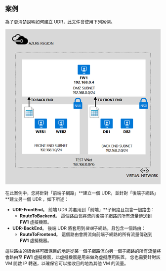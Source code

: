 ## 案例

為了更清楚說明如何建立 UDR，此文件會使用下列案例。

![影像說明](./media/virtual-network-create-udr-scenario-include/figure1.png)

在此案例中，您將針對「前端子網路」**建立一個 UDR，並針對「後端子網路」**建立另一個 UDR ，如下所述：

- **UDR-FrontEnd**。 前端 UDR 將套用到「前端」**子網路且包含一個路由：
    - **RouteToBackend**。 這個路由會將流向後端子網路的所有流量傳送到 **FW1** 虛擬機器。
- **UDR-BackEnd**。 後端 UDR 將套用到*後端*子網路，且包含一個路由：
    - **RouteToFrontend**。 這個路由會將流向前端子網路的所有流量傳送到 **FW1** 虛擬機器。

這些路由的組合將可確保目的地是從某一個子網路流向另一個子網路的所有流量將會路由至 **FW1** 虛擬機器，此虛擬機器是用來做為虛擬應用裝置。 您也需要針對該 VM 開啟 IP 轉送，以確保它可以接收目的地為其他 VM 的流量。





